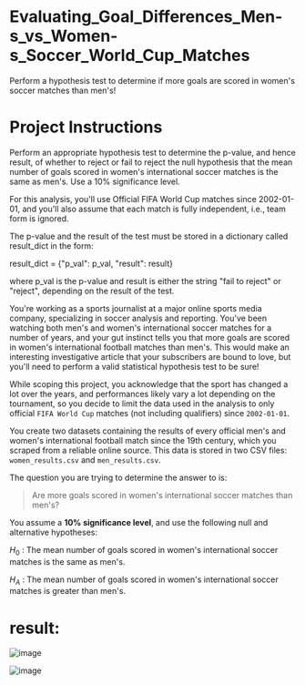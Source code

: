 # Evaluating_Goal_Differences_Men-s_vs_Women-s_Soccer_World_Cup_Matches
Perform a hypothesis test to determine if more goals are scored in women's soccer matches than men's!

# Project Instructions

Perform an appropriate hypothesis test to determine the p-value, and hence result, of whether to reject or fail to reject the null hypothesis that the mean number of goals scored in women's international soccer matches is the same as men's. Use a 10% significance level.

For this analysis, you'll use Official FIFA World Cup matches since 2002-01-01, and you'll also assume that each match is fully independent, i.e., team form is ignored.

The p-value and the result of the test must be stored in a dictionary called result_dict in the form:

result_dict = {"p_val": p_val, "result": result}

where p_val is the p-value and result is either the string "fail to reject" or "reject", depending on the result of the test.

You're working as a sports journalist at a major online sports media company, specializing in soccer analysis and reporting. You've been watching both men's and women's international soccer matches for a number of years, and your gut instinct tells you that more goals are scored in women's international football matches than men's. This would make an interesting investigative article that your subscribers are bound to love, but you'll need to perform a valid statistical hypothesis test to be sure!

While scoping this project, you acknowledge that the sport has changed a lot over the years, and performances likely vary a lot depending on the tournament, so you decide to limit the data used in the analysis to only official `FIFA World Cup` matches (not including qualifiers) since `2002-01-01`.

You create two datasets containing the results of every official men's and women's international football match since the 19th century, which you scraped from a reliable online source. This data is stored in two CSV files: `women_results.csv` and `men_results.csv`.

The question you are trying to determine the answer to is:

> Are more goals scored in women's international soccer matches than men's?

You assume a **10% significance level**, and use the following null and alternative hypotheses:

$H_0$ : The mean number of goals scored in women's international soccer matches is the same as men's.

$H_A$ : The mean number of goals scored in women's international soccer matches is greater than men's.


# result:
![image](https://github.com/user-attachments/assets/ae605138-23b8-4653-9b13-b2396120bcce)

![image](https://github.com/user-attachments/assets/b59ee46b-d7d8-4374-8010-c5345ea303da)

